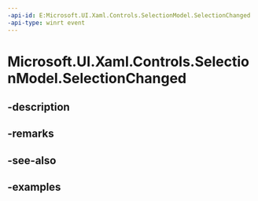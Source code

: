```yaml
---
-api-id: E:Microsoft.UI.Xaml.Controls.SelectionModel.SelectionChanged
-api-type: winrt event
---
```


<!-- Event syntax.
public event TypedEventHandler SelectionChanged<SelectionModel, SelectionModelSelectionChangedEventArgs>
-->

# Microsoft.UI.Xaml.Controls.SelectionModel.SelectionChanged

## -description

## -remarks

## -see-also

## -examples

